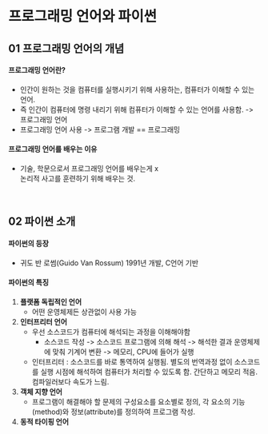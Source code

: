 # 프로그래밍 언어와 파이썬

## 01 프로그래밍 언어의 개념

#### 프로그래밍 언어란?

- 인간이 원하는 것을 컴퓨터를 실행시키기 위해 사용하는, 컴퓨터가 이해할 수 있는 언어.
- 즉 인간이 컴퓨터에 명령 내리기 위해 컴퓨터가 이해할 수 있는 언어를 사용함. -> 프로그래밍 언어
- 프로그래밍 언어 사용 -> 프로그램 개발 == 프로그래밍

#### 프로그래밍 언어를 배우는 이유

- 기술, 학문으로서 프로그래밍 언어를 배우는게 x  
  논리적 사고를 훈련하기 위해 배우는 것.

<br>

## 02 파이썬 소개

#### 파이썬의 등장

- 귀도 반 로썸(Guido Van Rossum) 1991년 개발, C언어 기반

#### 파이썬의 특징

1. **플랫폼 독립적인 언어**
   - 어떤 운영체제든 상관없이 사용 가능
2. **인터프리터 언어**
   - 우선 소스코드가 컴퓨터에 해석되는 과정을 이해해야함
     - 소스코드 작성 -> 소스코드 프로그램에 의해 해석 -> 해석한 결과 운영체제에 맞춰 기계어 변환 -> 메모리, CPU에 들어가 실행
   - 인터프리터 : 소스코드를 바로 통역하여 실행됨. 별도의 번역과정 없이 소스코드를 실행 시점에 해석하여 컴퓨터가 처리할 수 있도록 함. 간단하고 메모리 적음. 컴파일러보다 속도가 느림.
3. **객체 지향 언어**
   - 프로그램이 해결해야 할 문제의 구성요소를 요소별로 정의, 각 요소의 기능(method)와 정보(attribute)를 정의하여 프로그램 작성.
4. **동적 타이핑 언어**
